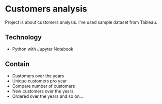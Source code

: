 # Customers analysis

Project is about customers analysis. I've used sample dataset from Tableau.

## Technology

* Python with Jupyter Notebook


## Contain
* Customers over the years
* Unique customers pro year
* Compare number of customers
* New customers over the years
* Ordered over the years
and so on...


